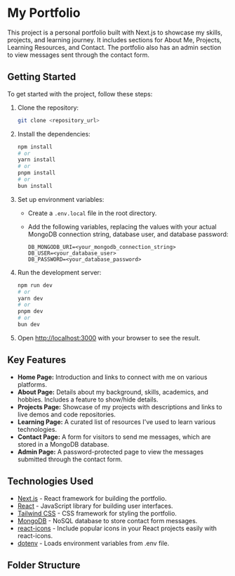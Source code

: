 # My Portfolio

This project is a personal portfolio built with Next.js to showcase my skills, projects, and learning journey. It includes sections for About Me, Projects, Learning Resources, and Contact. The portfolio also has an admin section to view messages sent through the contact form.

## Getting Started

To get started with the project, follow these steps:

1.  Clone the repository:

    ```bash
    git clone <repository_url>
    ```
2.  Install the dependencies:

    ```bash
    npm install
    # or
    yarn install
    # or
    pnpm install
    # or
    bun install
    ```
3.  Set up environment variables:

    *   Create a `.env.local` file in the root directory.
    *   Add the following variables, replacing the values with your actual MongoDB connection string, database user, and database password:

        ```
        DB_MONGODB_URI=<your_mongodb_connection_string>
        DB_USER=<your_database_user>
        DB_PASSWORD=<your_database_password>
        ```
4.  Run the development server:

    ```bash
    npm run dev
    # or
    yarn dev
    # or
    pnpm dev
    # or
    bun dev
    ```
5.  Open [http://localhost:3000](http://localhost:3000) with your browser to see the result.

## Key Features

*   **Home Page:** Introduction and links to connect with me on various platforms.
*   **About Page:** Details about my background, skills, academics, and hobbies. Includes a feature to show/hide details.
*   **Projects Page:** Showcase of my projects with descriptions and links to live demos and code repositories.
*   **Learning Page:** A curated list of resources I've used to learn various technologies.
*   **Contact Page:** A form for visitors to send me messages, which are stored in a MongoDB database.
*   **Admin Page:** A password-protected page to view the messages submitted through the contact form.

## Technologies Used

*   [Next.js](https://nextjs.org/) - React framework for building the portfolio.
*   [React](https://reactjs.org/) - JavaScript library for building user interfaces.
*   [Tailwind CSS](https://tailwindcss.com/) - CSS framework for styling the portfolio.
*   [MongoDB](https://www.mongodb.com/) - NoSQL database to store contact form messages.
*   [react-icons](https://react-icons.github.io/react-icons) - Include popular icons in your React projects easily with react-icons.
*   [dotenv](https://github.com/motdotla/dotenv) - Loads environment variables from .env file.

## Folder Structure

